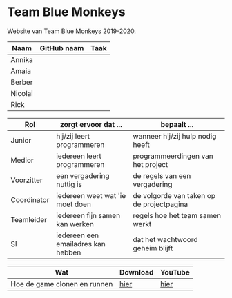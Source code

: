 # Team Blue Monkeys

Website van Team Blue Monkeys 2019-2020.

Naam    |GitHub naam|Taak
--------|-----------|----------------
Annika  |           |
Amaia   |           |
Berber  |           |
Nicolai |           |
Rick    |           |

Rol         | zorgt ervoor dat ...               | bepaalt ...
------------|------------------------------------|------------------------------------------
Junior      | hij/zij leert programmeren         | wanneer hij/zij hulp nodig heeft
Medior      | iedereen leert programmeren        | programmeerdingen van het project
Voorzitter  | een vergadering nuttig is          | de regels van een vergadering
Coordinator | iedereen weet wat 'ie moet doen    | de volgorde van taken op de projectpagina
Teamleider  | iedereen fijn samen kan werken     | regels hoe het team samen werkt
SI          | iedereen een emailadres kan hebben | dat het wachtwoord geheim blijft


Wat                          | Download                                                     | YouTube
-----------------------------|--------------------------------------------------------------|-------------------------------------
Hoe de game clonen en runnen | [hier](http://richelbilderbeek.nl/blue_monkeys_20091003.mkv) | [hier](https://youtu.be/OMXpIbjd6Dk)